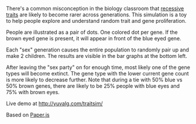 There's a common misconception in the biology classroom that [recessive traits](http://en.wikipedia.org/wiki/Recessive) are
likely to become rarer across generations. This simulation is a toy to help
people explore and understand random trait and gene proliferation.

People are illustrated as a pair of dots. One colored dot per gene. If the
brown eyed gene is present, it will appear in front of the blue eyed gene.

Each "sex" generation causes the entire population to randomly pair up and
make 2 children. The results are visible in the bar graphs at the bottom left.

After leaving the "sex party" on for enough time, most likely one of the gene types
will become extinct. The gene type with the lower current gene count is more likely to
decrease further. Note that during a tie with 50% blue vs 50% brown genes,
there are likely to be 25% people with blue eyes and 75% with brown eyes.

Live demo at http://yuvalg.com/traitsim/

Based on [Paper.js](http://paperjs.org)